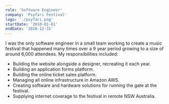```yaml
---
role: 'Software Engineer'
company: 'Psyfari Festival'
logo: './psyfari.png'
startDate: '2010-01-01'
endDate: '2018-12-31'
---
```


I was the only software engineer in a small team working to create a music festival that happened many times over a 9 year period growing to a size of around 6,000 attendees. My responsibilities included:

- Building the website alongside a designer, recreating it each year.
- Building an application forms platform.
- Building the online ticket sales platform.
- Managing all online infrastructure in Amazon AWS.
- Creating software and hardware solutions for running the gate at the festival.
- Supplying internet coverage to the festival in remote NSW Australia.
